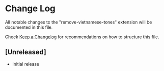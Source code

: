 # Change Log
All notable changes to the "remove-vietnamese-tones" extension will be documented in this file.

Check [Keep a Changelog](http://keepachangelog.com/) for recommendations on how to structure this file.

## [Unreleased]
- Initial release
